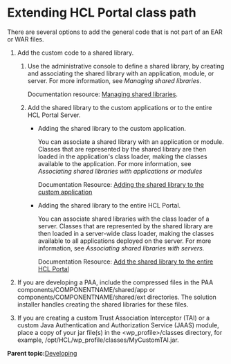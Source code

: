 # Extending HCL Portal class path

There are several options to add the general code that is not part of an EAR or WAR files.

1.  Add the custom code to a shared library.

    1.  Use the administrative console to define a shared library, by creating and associating the shared library with an application, module, or server. For more information, see *Managing shared libraries*.

        Documentation resource: [Managing shared libraries](https://www.ibm.com/docs/en/was-zos/8.5.5?topic=servers-managing-shared-libraries).

    2.  Add the shared library to the custom applications or to the entire HCL Portal Server.

        -   Adding the shared library to the custom application.

            You can associate a shared library with an application or module. Classes that are represented by the shared library are then loaded in the application's class loader, making the classes available to the application. For more information, see *Associating shared libraries with applications or modules*

            Documentation Resource: [Adding the shared library to the custom application](https://www.ibm.com/docs/en/was-zos/9.0.5?topic=libraries-associating-shared-applications-modules)

        -   Adding the shared library to the entire HCL Portal.

            You can associate shared libraries with the class loader of a server. Classes that are represented by the shared library are then loaded in a server-wide class loader, making the classes available to all applications deployed on the server. For more information, see *Associating shared libraries with servers.*

            Documentation Resource: [Add the shared library to the entire HCL Portal](https://www.ibm.com/docs/en/was/8.5.5?topic=libraries-associating-shared-servers)

2.  If you are developing a PAA, include the compressed files in the PAA components/COMPONENTNAME/shared/app or components/COMPONENTNAME/shared/ext directories. The solution installer handles creating the shared libraries for these files.

3.  If you are creating a custom Trust Association Interceptor \(TAI\) or a custom Java Authentication and Authorization Service \(JAAS\) module, place a copy of your jar file\(s\) in the <wp\_profile\>/classes directory, for example, /opt/HCL/wp\_profile/classes/MyCustomTAI.jar.


**Parent topic:**[Developing](../dev/developing_parent.md)

